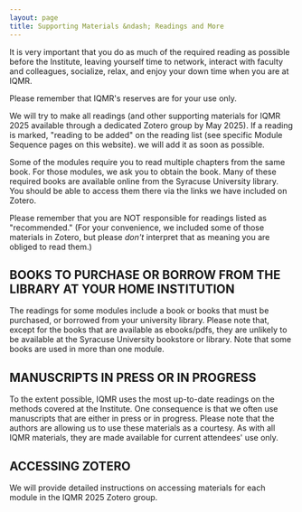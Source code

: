 ```yaml
---
layout: page
title: Supporting Materials &ndash; Readings and More
---
```



It is very important that you do as much of the required reading as possible before the Institute, leaving yourself time to network, interact with faculty and colleagues, socialize, relax, and enjoy your down time when you are at IQMR.

Please remember that IQMR's reserves are for your use only.

We will try to make all readings (and other supporting materials for IQMR 2025 available through a dedicated Zotero group by May 2025). If a reading is marked, "reading to be added" on the reading list (see specific Module Sequence pages on this website). we will add it as soon as possible.

Some of the modules require you to read multiple chapters from the same book. For those modules, we ask you to obtain the book. Many of these required books are available online from the Syracuse University library. You should be able to access them there via the links we have included on Zotero.

Please remember that you are NOT responsible for readings listed as "recommended." (For your convenience, we included some of those materials in Zotero, but please _don't_ interpret that as meaning you are obliged to read them.)

## BOOKS TO PURCHASE OR BORROW FROM THE LIBRARY AT YOUR HOME INSTITUTION

The readings for some modules include a book or books that must be purchased, or borrowed from your university library. Please note that, except for the books that are available as ebooks/pdfs, they are unlikely to be available at the Syracuse University bookstore or library. Note that some books are used in more than one module.

## MANUSCRIPTS IN PRESS OR IN PROGRESS

To the extent possible, IQMR uses the most up-to-date readings on the methods covered at the Institute. One consequence is that we often use manuscripts that are either in press or in progress. Please note that the authors are allowing us to use these materials as a courtesy. As with all IQMR materials, they are made available for current attendees' use only.

## ACCESSING ZOTERO
We will provide detailed instructions on accessing materials for each module in the IQMR 2025 Zotero group.

